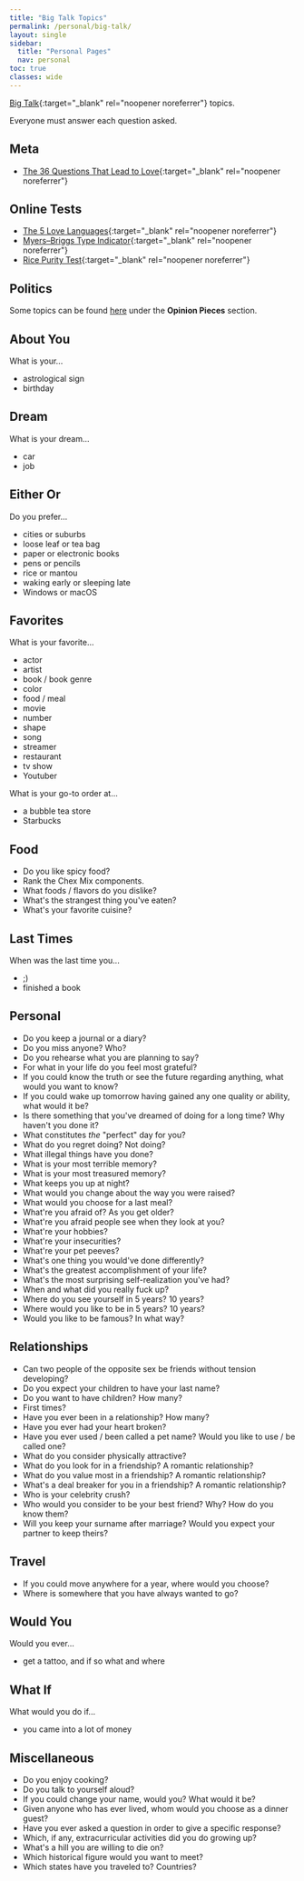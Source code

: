 ```yaml
---
title: "Big Talk Topics"
permalink: /personal/big-talk/
layout: single
sidebar:
  title: "Personal Pages"
  nav: personal
toc: true
classes: wide
---
```


[Big Talk](https://www.makebigtalk.com/){:target="_blank" rel="noopener noreferrer"} topics.

Everyone must answer each question asked.

## Meta
- [The 36 Questions That Lead to Love](https://www.nytimes.com/2015/01/09/style/no-37-big-wedding-or-small.html){:target="_blank" rel="noopener noreferrer"}

## Online Tests
- [The 5 Love Languages](https://www.5lovelanguages.com/quizzes/){:target="_blank" rel="noopener noreferrer"}
- [Myers–Briggs Type Indicator](https://www.16personalities.com/free-personality-test){:target="_blank" rel="noopener noreferrer"}
- [Rice Purity Test](http://ricepuritytest.com/){:target="_blank" rel="noopener noreferrer"}

## Politics
Some topics can be found [here](/personal/bookmarks/) under the **Opinion Pieces** section.

## About You
What is your...
- astrological sign
- birthday

## Dream
What is your dream...
- car
- job

## Either Or
Do you prefer...
- cities or suburbs
- loose leaf or tea bag
- paper or electronic books
- pens or pencils
- rice or mantou
- waking early or sleeping late
- Windows or macOS

## Favorites
What is your favorite...
- actor
- artist
- book / book genre
- color
- food / meal
- movie
- number
- shape
- song
- streamer
- restaurant
- tv show
- Youtuber

What is your go-to order at...
- a bubble tea store
- Starbucks

## Food
- Do you like spicy food?
- Rank the Chex Mix components.
- What foods / flavors do you dislike?
- What's the strangest thing you've eaten?
- What's your favorite cuisine?

## Last Times
When was the last time you...
- ;)
- finished a book

## Personal
- Do you keep a journal or a diary?
- Do you miss anyone? Who?
- Do you rehearse what you are planning to say?
- For what in your life do you feel most grateful?
- If you could know the truth or see the future regarding anything, what would you want to know?
- If you could wake up tomorrow having gained any one quality or ability, what would it be?
- Is there something that you've dreamed of doing for a long time? Why haven't you done it?
- What constitutes *the* "perfect" day for you?
- What do you regret doing? Not doing?
- What illegal things have you done?
- What is your most terrible memory?
- What is your most treasured memory?
- What keeps you up at night?
- What would you change about the way you were raised?
- What would you choose for a last meal?
- What're you afraid of? As you get older?
- What're you afraid people see when they look at you?
- What're your hobbies?
- What're your insecurities?
- What're your pet peeves?
- What's one thing you would've done differently?
- What's the greatest accomplishment of your life?
- What's the most surprising self-realization you've had?
- When and what did you really fuck up?
- Where do you see yourself in 5 years? 10 years?
- Where would you like to be in 5 years? 10 years?
- Would you like to be famous? In what way?

## Relationships
- Can two people of the opposite sex be friends without tension developing?
- Do you expect your children to have your last name?
- Do you want to have children? How many?
- First times?
- Have you ever been in a relationship? How many?
- Have you ever had your heart broken?
- Have you ever used / been called a pet name? Would you like to use / be called one?
- What do you consider physically attractive?
- What do you look for in a friendship? A romantic relationship?
- What do you value most in a friendship? A romantic relationship?
- What's a deal breaker for you in a friendship? A romantic relationship?
- Who is your celebrity crush?
- Who would you consider to be your best friend? Why? How do you know them?
- Will you keep your surname after marriage? Would you expect your partner to keep theirs?

## Travel
- If you could move anywhere for a year, where would you choose?
- Where is somewhere that you have always wanted to go?

## Would You
Would you ever...
- get a tattoo, and if so what and where

## What If
What would you do if...
- you came into a lot of money

## Miscellaneous
- Do you enjoy cooking?
- Do you talk to yourself aloud?
- If you could change your name, would you? What would it be?
- Given anyone who has ever lived, whom would you choose as a dinner guest? 
- Have you ever asked a question in order to give a specific response?
- Which, if any, extracurricular activities did you do growing up?
- What's a hill you are willing to die on?
- Which historical figure would you want to meet?
- Which states have you traveled to? Countries?
